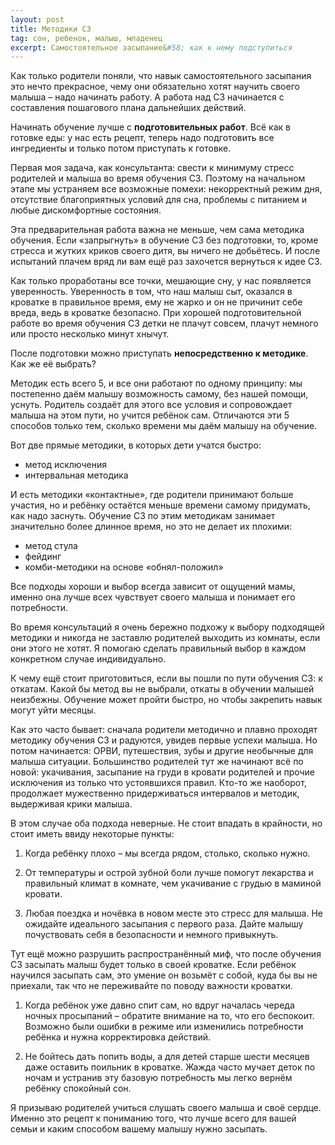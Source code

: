 ```yaml
---
layout: post
title: Методики СЗ
tag: сон, ребенок, малыш, младенец
excerpt: Самостоятельное засыпание&#58; как к нему подступиться
---
```


Как только родители поняли, что навык самостоятельного засыпания это нечто прекрасное, чему они обязательно хотят научить своего малыша – надо начинать работу. А работа над СЗ начинается с составления пошагового плана дальнейших действий.

Начинать обучение лучше с **подготовительных работ**. Всё как в готовке еды: у нас есть рецепт, теперь надо подготовить все ингредиенты и только потом приступать к готовке.

Первая моя задача, как консультанта: свести к минимуму стресс родителей и малыша во время обучения СЗ. Поэтому на начальном этапе мы устраняем все возможные помехи: некорректный режим дня, отсутствие благоприятных условий для сна, проблемы с питанием и любые дискомфортные состояния. 

Эта предварительная работа важна не меньше, чем сама методика обучения. Если «запрыгнуть» в обучение СЗ без подготовки, то, кроме стресса и жутких криков своего дитя, вы ничего не добьётесь. И после испытаний плачем вряд ли вам ещё раз захочется вернуться к идее СЗ.

Как только проработаны все точки, мешающие сну, у нас появляется уверенность. Уверенность в том, что наш малыш сыт, оказался в кроватке в правильное время, ему не жарко и он не причинит себе вреда, ведь в кроватке безопасно. При хорошей подготовительной работе во время обучения СЗ детки не плачут совсем, плачут немного или просто несколько минут хнычут. 

После подготовки можно приступать **непосредственно к методике**. Как же её выбрать? 

Методик есть всего 5, и все они работают по одному принципу: мы постепенно даём малышу возможность самому, без нашей помощи, уснуть. Родитель создаёт для этого все условия и сопровождает малыша на этом пути, но учится ребёнок сам.  Отличаются эти 5 способов только тем, сколько времени мы даём малышу на обучение.

Вот две прямые методики, в которых дети учатся быстро: 

- метод исключения
- интервальная методика

И есть методики «контактные», где родители принимают больше участия, но и ребёнку остаётся меньше времени самому придумать, как надо заснуть. Обучение СЗ по этим методикам занимает значительно более длинное время, но это не делает их плохими:

- метод стула
- фейдинг
- комби-методики на основе «обнял-положил»

Все подходы хороши и выбор всегда зависит от ощущений мамы, именно она лучше всех чувствует своего малыша и понимает его потребности. 

Во время консультаций я очень бережно подхожу к выбору подходящей методики и никогда не заставлю родителей выходить из комнаты, если они этого не хотят. Я помогаю сделать правильный выбор в каждом конкретном случае индивидуально.

К чему ещё стоит приготовиться, если вы пошли по пути обучения СЗ: к откатам. Какой бы метод вы не выбрали, откаты в обучении малышей неизбежны. Обучение может пройти быстро, но чтобы закрепить навык могут уйти месяцы. 

Как это часто бывает: сначала родители методично и плавно проходят методику обучения СЗ и радуются, увидев первые успехи малыша. Но потом начинается: ОРВИ, путешествия, зубы и другие необычные для малыша ситуации. Большинство родителей тут же начинают всё по новой: укачивания,  засыпание на груди в кровати родителей и прочие исключения из только что устоявшихся правил. Кто-то же наоборот, продолжает мужественно придерживаться интервалов и методик, выдерживая крики малыша.

В этом случае оба подхода неверные. Не стоит впадать в крайности, но стоит иметь ввиду некоторые пункты:

1) Когда ребёнку плохо – мы всегда рядом, столько, сколько нужно.


2) От температуры и острой зубной боли лучше помогут лекарства и правильный климат в комнате, чем укачивание с грудью в маминой кровати.


3) Любая поездка и ночёвка в новом месте это стресс для малыша. Не ожидайте идеального засыпания с первого раза. Дайте малышу почуствовать себя в безопасности и немного привыкнуть. 

Тут ещё можно разрушить распространённый миф, что после обучения СЗ засыпать малыш будет только в своей кроватке. Если ребёнок научился засыпать сам, это умение он возьмёт с собой,  куда бы вы не приехали, так что не переживайте по поводу важности кроватки.

1) Когда ребёнок уже давно спит сам, но вдруг началась череда ночных просыпаний – обратите внимание на то, что его беспокоит. Возможно были ошибки в режиме или изменились потребности ребёнка и нужна корректировка действий.


2) Не бойтесь дать попить воды, а для детей старше шести месяцев даже оставить поильник  в кроватке. Жажда часто мучает деток по ночам и устранив эту базовую потребность мы легко вернём ребёнку спокойный сон. 

Я призываю родителей учиться слушать своего малыша и своё сердце. Именно это рецепт к пониманию того, что лучше всего для вашей семьи и каким способом вашему малышу нужно засыпать. 

